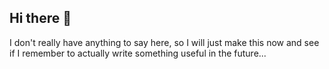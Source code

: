 ## Hi there 👋

I don't really have anything to say here, so I will just make this now and see if I remember to actually write something useful in the future...

